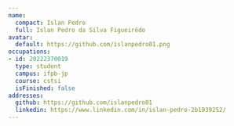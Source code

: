 ```yaml
---
name:
  compact: Islan Pedro
  full: Islan Pedro da Silva Figueirêdo
avatar:
  default: https://github.com/islanpedro01.png
occupations:
- id: 20222370019
  type: student
  campus: ifpb-jp
  course: cstsi
  isFinished: false
addresses:
  github: https://github.com/islanpedro01
  linkedin: https://www.linkedin.com/in/islan-pedro-2b1939252/
---
```

